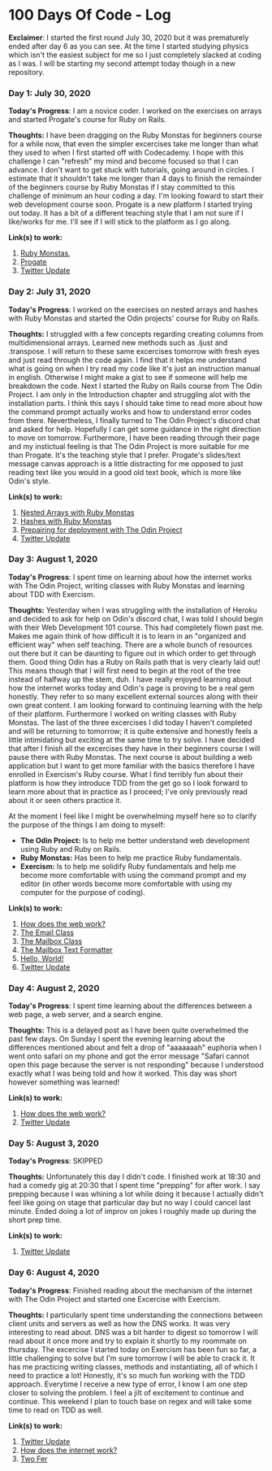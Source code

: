 # 100 Days Of Code - Log

**Exclaimer**: I started the first round July 30, 2020 but it was prematurely ended after day 6 as you can see. At the time I started studying physics which isn't the easiest subject for me so I just completely slacked at coding as I was. I will be starting my second attempt today though in a new repository.

### Day 1: July 30, 2020

**Today's Progress**: I am a novice coder. I worked on the exercises on arrays and started Progate's course for Ruby on Rails.

**Thoughts:** I have been dragging on the Ruby Monstas for beginners course for a while now, that even the simpler excercises take me longer than what they used to when I first started off with Codecademy. I hope with this challenge I can "refresh" my mind and become focused so that I can advance. I don't want to get stuck with tutorials, going around in circles. I estimate that it shouldn't take me longer than 4 days to finish the remainder of the beginners course by Ruby Monstas if I stay committed to this challenge of minimum an hour coding a day. I'm looking foward to start their web development course soon. Progate is a new platform I started trying out today. It has a bit of a different teaching style that I am not sure if I like/works for me. I'll see if I will stick to the platform as I go along.

**Link(s) to work:** 
1. [Ruby Monstas](http://ruby-for-beginners.rubymonstas.org/exercises/arrays_2.html), 
2. [Progate](https://progate.com/languages/rails5)
3. [Twitter Update](https://twitter.com/Taj_Ode/status/1288949376019320839)

### Day 2: July 31, 2020

**Today's Progress**: I worked on the exercises on nested arrays and hashes with Ruby Monstas and started the Odin projects' course for Ruby on Rails.

**Thoughts:** I struggled with a few concepts regarding creating columns from multidimensional arrays. Learned new methods such as .ljust and .transpose. I will return to these same excercises tomorrow with fresh eyes and just read through the code again. I find that it helps me understand what is going on when I try read my code like it's just an instruction manual in english. Otherwise I might make a gist to see if someone will help me breakdown the code. Next I started the Ruby on Rails course from The Odin Project. I am only in the Introduction chapter and struggling alot with the installation parts. I think this says I should take time to read more about how the command prompt actually works and how to understand error codes from there. Nevertheless, I finally turned to The Odin Project's discord chat and asked for help. Hopefully I can get some guidance in the right direction to move on tomorrow. Furthermore, I have been reading through their page and my instictual feeling is that The Odin Project is more suitable for me than Progate. It's the teaching style that I prefer. Progate's slides/text message canvas approach is a little distracting for me opposed to just reading text like you would in a good old text book, which is more like Odin's style. 

**Link(s) to work:**
1. [Nested Arrays with Ruby Monstas](http://ruby-for-beginners.rubymonstas.org/exercises/nested_arrays.html)
2. [Hashes with Ruby Monstas](http://ruby-for-beginners.rubymonstas.org/exercises/hashes_2.html)
3. [Prepairing for deployment with The Odin Project](https://www.theodinproject.com/lessons/preparing-for-deployment)
4. [Twitter Update](https://twitter.com/Taj_Ode/status/1289345276537266176?s=20)

### Day 3: August 1, 2020

**Today's Progress**: I spent time on learning about how the internet works with The Odin Project, writing classes with Ruby Monstas and learning about TDD with Exercism.

**Thoughts:** Yesterday when I was struggling with the installation of Heroku and decided to ask for help on Odin's discord chat, I was told I should begin with their Web Development 101 course. This had completely flown past me. Makes me again think of how difficult it is to learn in an "organized and efficient way" when self teaching. There are a whole bunch of resources out there but it can be daunting to figure out in which order to get through them. Good thing Odin has a Ruby on Rails path that is very clearly laid out! This means though that I will first need to begin at the root of the tree instead of halfway up the stem, duh. I have really enjoyed learning about how the internet works today and Odin's page is proving to be a real gem honestly. They refer to so many excellent external sources along with their own great content. I am looking forward to continuing learning with the help of their platform. Furthermore I worked on writing classes with Ruby Monstas. The last of the three excercises I did today I haven't completed and will be returning to tomorrow; it is quite extensive and honestly feels a little intimidating but exciting at the same time to try solve. I have decided that after I finish all the excercises they have in their beginners course I will pause there with Ruby Monstas. The next course is about building a web application but I want to get more familiar with the basics therefore I have enrolled in Exercism's Ruby course. What I find terribly fun about their platform is how they introduce TDD from the get go so I look forward to learn more about that in practice as I proceed; I've only previously read about it or seen others practice it.

At the moment I feel like I might be overwhelming myself here so to clarify the purpose of the things I am doing to myself:
  - **The Odin Project:** Is to help me better understand web development using Ruby and Ruby on Rails.
  - **Ruby Monstas:** Has been to help me practice Ruby fundamentals.
  - **Exercism:** Is to help me solidify Ruby fundamentals and help me become more comfortable with using the command prompt and my editor (in other words become more comfortable with using my computer for the purpose of coding).
  
**Link(s) to work:**
1. [How does the web work?](https://www.theodinproject.com/courses/web-development-101/lessons/how-does-the-web-work)
2. [The Email Class](http://ruby-for-beginners.rubymonstas.org/exercises/email.html)
3. [The Mailbox Class](http://ruby-for-beginners.rubymonstas.org/exercises/mailbox.html)
4. [The Mailbox Text Formatter](http://ruby-for-beginners.rubymonstas.org/exercises/mailbox_text.html)
5. [Hello, World!](https://exercism.io/tracks/ruby)
6. [Twitter Update](https://twitter.com/Taj_Ode/status/1289728331114397696)

### Day 4: August 2, 2020

**Today's Progress**: I spent time learning about the differences between a web page, a web server, and a search engine.

**Thoughts:** This is a delayed post as I have been quite overwhelmed the past few days. On Sunday I spent the evening learning about the differences mentioned about and felt a drop of "aaaaaaah" euphoria when I went onto safari on my phone and got the error message "Safari cannot open this page because the server is not responding" because I understood exactly what I was being told and how it worked. This day was short however something was learned!
  
**Link(s) to work:**
1. [How does the web work?](https://www.theodinproject.com/courses/web-development-101/lessons/how-does-the-web-work)
2. [Twitter Update](https://twitter.com/Taj_Ode/status/1290757584882933770)

### Day 5: August 3, 2020

**Today's Progress**: SKIPPED

**Thoughts:** Unfortunately this day I didn't code. I finished work at 18:30 and had a comedy gig at 20:30 that I spent time "prepping" for after work. I say prepping because I was whining a lot while doing it because I actually didn't feel like going on stage that particular day but no way I could cancel last minute. Ended doing a lot of improv on jokes I roughly made up during the short prep time. 
  
**Link(s) to work:**
1. [Twitter Update](https://twitter.com/Taj_Ode/status/1290760012923645954)

### Day 6: August 4, 2020

**Today's Progress**: Finished reading about the mechanism of the internet with The Odin Project and started one Excercise with Exercism.

**Thoughts:** I particularly spent time understanding the connections between client units and servers as well as how the DNS works. It was very interesting to read about. DNS was a bit harder to digest so tomorrow I will read about it once more and try to explain it shortly to my roommate on thursday. The excercise I started today on Exercism has been fun so far, a little challenging to solve but I'm sure tomorrow I will be able to crack it. It has me practicing writing classes, methods and instantiating, all of which I need to practice a lot! Honestly, it's so much fun working with the TDD approach. Everytime I receive a new type of error, I know I am one step closer to solving the problem. I feel a jilt of excitement to continue and continue. This weekend I plan to touch base on regex and will take some time to read on TDD as well.
  
**Link(s) to work:**
1. [Twitter Update](https://twitter.com/Taj_Ode/status/1290780468837847046)
2. [How does the internet work?](https://www.theodinproject.com/courses/web-development-101/lessons/how-does-the-web-work)
3. [Two Fer](https://exercism.io/)
